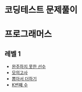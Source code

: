 # 코딩테스트 문제풀이

# 프로그래머스

## 레벨 1

- [완주하지 못한 선수](https://github.com/amuse1991/coding_test/blob/master/src/hash/uncompleted_player/uncomplted_player.md)
- [모의고사](https://github.com/amuse1991/coding_test/blob/master/src/exhaustive_search/mockExam/mockExam.md)
- [뽑아서 더하기](https://github.com/amuse1991/coding_test/blob/master/src/exhaustive_search/pickAndAdd/pickAndAdd.md)
- [K번째 수](https://github.com/amuse1991/coding_test/blob/master/src/sort/kthNumber/kthNumber.md)
